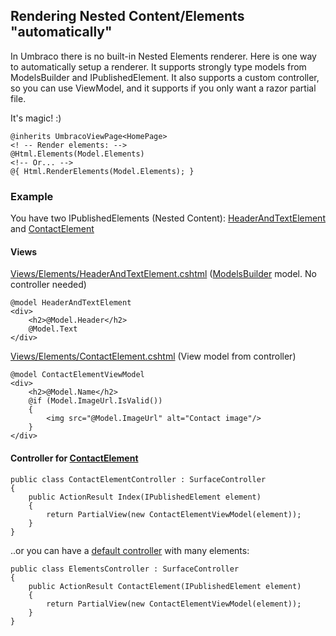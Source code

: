 ## Rendering Nested Content/Elements "automatically"
In Umbraco there is no built-in Nested Elements renderer. Here is one way to automatically setup a renderer. It supports strongly type models from ModelsBuilder and IPublishedElement. It also supports a custom controller, so you can use ViewModel, and it supports if you only want a razor partial file.

It's magic! :)

    @inherits UmbracoViewPage<HomePage>
    <! -- Render elements: -->
    @Html.Elements(Model.Elements)
    <!-- Or... -->
    @{ Html.RenderElements(Model.Elements); }

### Example
You have two IPublishedElements (Nested Content): [HeaderAndTextElement](Limetta.Umbraco.Demo.ModelsBuilder/Models/HeaderAndTextElement.generated.cs) and [ContactElement](Limetta.Umbraco.Demo.ModelsBuilder/Models/ContactElement.generated.cs)

#### Views
[Views/Elements/HeaderAndTextElement.cshtml](Limetta.Umbraco.Demo.Web/Views/Elements/HeaderAndTextElement.cshtml) ([ModelsBuilder](https://our.umbraco.com/documentation/reference/templating/modelsbuilder/) model. No controller needed)

    @model HeaderAndTextElement
    <div>
        <h2>@Model.Header</h2>
        @Model.Text
    </div>
    
[Views/Elements/ContactElement.cshtml](Limetta.Umbraco.Demo.Web/Views/Elements/ContactElement.cshtml) (View model from controller)

    @model ContactElementViewModel
    <div>
        <h2>@Model.Name</h2>
	    @if (Model.ImageUrl.IsValid())
	    {
		    <img src="@Model.ImageUrl" alt="Contact image"/>
	    }
    </div>
    
 #### Controller for [ContactElement](Limetta.Umbraco.Demo.RenderElements/Controllers/ContactElementController.cs)
 
    public class ContactElementController : SurfaceController
    {
        public ActionResult Index(IPublishedElement element)
        {
            return PartialView(new ContactElementViewModel(element));
        }
    }
    
..or you can have a [default controller](Limetta.Umbraco.Demo.RenderElements/Controllers/ElementsController.cs) with many elements:

    public class ElementsController : SurfaceController
    {
        public ActionResult ContactElement(IPublishedElement element)
        {
            return PartialView(new ContactElementViewModel(element));
        }
    }
